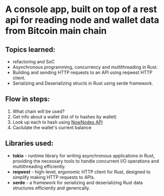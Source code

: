 # A console app, built on top of a rest api for reading node and wallet data from Bitcoin main chain

## Topics learned:

- refactoring and SoC
- Asynchronous programming, concurrency and multithreading in Rust.
- Building and sending HTTP requests to an API using reqwest HTTP client.
- Serializing and Deserializing structs in Rust using serde framework.

## Flow in steps:

1. What chain will be used?
2. Get info about a wallet (list of tx hashes by wallet)
3. Look up each tx hash using [NowNodes API](https://nownodes.io/)
4. Caclulate the wallet's current balance

## Libraries used:

- **tokio** - runtime library for writing asynchronous applications in Rust, providing the necessary tools to handle concurrent I/O operations and multithreading efficiently.
- **reqwest** - high-level, ergonomic HTTP client for Rust, designed to simplify making HTTP requests to APIs.
- **serde** - a framework for serializing and deserializing Rust data structures efficiently and generically.
